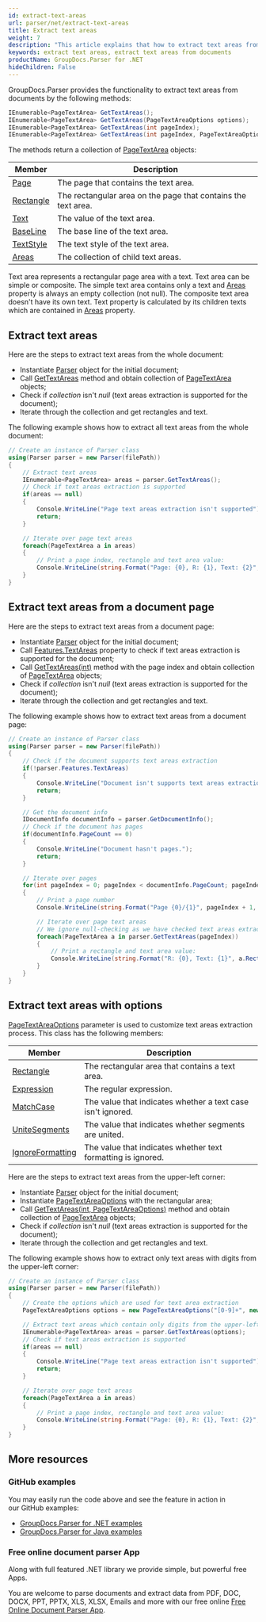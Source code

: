 ```yaml
---
id: extract-text-areas
url: parser/net/extract-text-areas
title: Extract text areas
weight: 7
description: "This article explains that how to extract text areas from documents."
keywords: extract text areas, extract text areas from documents
productName: GroupDocs.Parser for .NET
hideChildren: False
---
```

GroupDocs.Parser provides the functionality to extract text areas from documents by the following methods:

```csharp
IEnumerable<PageTextArea> GetTextAreas();
IEnumerable<PageTextArea> GetTextAreas(PageTextAreaOptions options);
IEnumerable<PageTextArea> GetTextAreas(int pageIndex);
IEnumerable<PageTextArea> GetTextAreas(int pageIndex, PageTextAreaOptions options);
```

The methods return a collection of [PageTextArea](https://apireference.groupdocs.com/net/parser/groupdocs.parser.data/pagetextarea) objects:

| Member | Description |
| --- | --- |
| [Page](https://apireference.groupdocs.com/net/parser/groupdocs.parser.data/pagearea/properties/page) | The page that contains the text area. |
| [Rectangle](https://apireference.groupdocs.com/net/parser/groupdocs.parser.data/pagearea/properties/rectangle) | The rectangular area on the page that contains the text area. |
| [Text](https://apireference.groupdocs.com/net/parser/groupdocs.parser.data/pagetextarea/properties/text) | The value of the text area. |
| [BaseLine](https://apireference.groupdocs.com/net/parser/groupdocs.parser.data/pagetextarea/properties/baseline) | The base line of the text area. |
| [TextStyle](https://apireference.groupdocs.com/net/parser/groupdocs.parser.data/pagetextarea/properties/textstyle) | The text style of the text area. |
| [Areas](https://apireference.groupdocs.com/net/parser/groupdocs.parser.data/pagetextarea/properties/areas) | The collection of child text areas. |

Text area represents a rectangular page area with a text. Text area can be simple or composite. The simple text area contains only a text and [Areas](https://apireference.groupdocs.com/net/parser/groupdocs.parser.data/pagetextarea/properties/areas) property is always an empty collection (not null). The composite text area doesn't have its own text. Text property is calculated by its children texts which are contained in [Areas](https://apireference.groupdocs.com/net/parser/groupdocs.parser.data/pagetextarea/properties/areas) property.

## Extract text areas

Here are the steps to extract text areas from the whole document:

*   Instantiate [Parser](https://apireference.groupdocs.com/net/parser/groupdocs.parser/parser) object for the initial document;
*   Call [GetTextAreas](https://apireference.groupdocs.com/net/parser/groupdocs.parser/parser/methods/gettextareas) method and obtain collection of [PageTextArea](https://apireference.groupdocs.com/net/parser/groupdocs.parser.data/pagetextarea) objects;
*   Check if *collection* isn't *null* (text areas extraction is supported for the document);
*   Iterate through the collection and get rectangles and text.

The following example shows how to extract all text areas from the whole document:

```csharp
// Create an instance of Parser class
using(Parser parser = new Parser(filePath))
{
    // Extract text areas
    IEnumerable<PageTextArea> areas = parser.GetTextAreas();
    // Check if text areas extraction is supported
    if(areas == null)
    {
        Console.WriteLine("Page text areas extraction isn't supported");
        return;
    }

    // Iterate over page text areas
    foreach(PageTextArea a in areas)
    {
        // Print a page index, rectangle and text area value:
        Console.WriteLine(string.Format("Page: {0}, R: {1}, Text: {2}", a.Page.Index, a.Rectangle, a.Text));
    }
}
```

## Extract text areas from a document page

Here are the steps to extract text areas from a document page:

*   Instantiate [Parser](https://apireference.groupdocs.com/net/parser/groupdocs.parser/parser) object for the initial document;
*   Call [Features.TextAreas](https://apireference.groupdocs.com/net/parser/groupdocs.parser.options/features/properties/textareas) property to check if text areas extraction is supported for the document;
*   Call [GetTextAreas(int)](https://apireference.groupdocs.com/net/parser/groupdocs.parser.parser/gettextareas/methods/2) method with the page index and obtain collection of [PageTextArea](https://apireference.groupdocs.com/net/parser/groupdocs.parser.data/pagetextarea) objects;
*   Check if *collection* isn't *null* (text areas extraction is supported for the document);
*   Iterate through the collection and get rectangles and text.

The following example shows how to extract text areas from a document page:

```csharp
// Create an instance of Parser class
using(Parser parser = new Parser(filePath))
{
    // Check if the document supports text areas extraction
    if(!parser.Features.TextAreas)
    {
        Console.WriteLine("Document isn't supports text areas extraction.");
        return;
    }

    // Get the document info
    IDocumentInfo documentInfo = parser.GetDocumentInfo();
    // Check if the document has pages
    if(documentInfo.PageCount == 0)
    {
        Console.WriteLine("Document hasn't pages.");
        return;
    }

    // Iterate over pages
    for(int pageIndex = 0; pageIndex < documentInfo.PageCount; pageIndex++)
    {
        // Print a page number 
        Console.WriteLine(string.Format("Page {0}/{1}", pageIndex + 1, documentInfo.PageCount));

        // Iterate over page text areas
        // We ignore null-checking as we have checked text areas extraction feature support earlier
        foreach(PageTextArea a in parser.GetTextAreas(pageIndex))
        {
            // Print a rectangle and text area value:
            Console.WriteLine(string.Format("R: {0}, Text: {1}", a.Rectangle, a.Text));
        }
    }
}
```

## Extract text areas with options

[PageTextAreaOptions](https://apireference.groupdocs.com/net/parser/groupdocs.parser.options/pagetextareaoptions) parameter is used to customize text areas extraction process. This class has the following members:

| Member | Description |
| --- | --- |
| [Rectangle](https://apireference.groupdocs.com/net/parser/groupdocs.parser.options/pageareaoptions/properties/rectangle) | The rectangular area that contains a text area. |
| [Expression](https://apireference.groupdocs.com/net/parser/groupdocs.parser.options/pagetextareaoptions/properties/expression) | The regular expression. |
| [MatchCase](https://apireference.groupdocs.com/net/parser/groupdocs.parser.options/pagetextareaoptions/properties/matchcase) | The value that indicates whether a text case isn't ignored. |
| [UniteSegments](https://apireference.groupdocs.com/net/parser/groupdocs.parser.options/pagetextareaoptions/properties/unitesegments) | The value that indicates whether segments are united. |
| [IgnoreFormatting](https://apireference.groupdocs.com/net/parser/groupdocs.parser.options/pagetextareaoptions/properties/ignoreformatting) | The value that indicates whether text formatting is ignored. |

Here are the steps to extract text areas from the upper-left corner:

*   Instantiate [Parser](https://apireference.groupdocs.com/net/parser/groupdocs.parser/parser) object for the initial document;
*   Instantiate [PageTextAreaOptions](https://apireference.groupdocs.com/net/parser/groupdocs.parser.options/pagetextareaoptions) with the rectangular area;
*   Call [GetTextAreas(int, PageTextAreaOptions)](https://apireference.groupdocs.com/net/parser/groupdocs.parser.parser/gettextareas/methods/3) method and obtain collection of [PageTextArea](https://apireference.groupdocs.com/net/parser/groupdocs.parser.data/pagetextarea) objects;
*   Check if *collection* isn't *null* (text areas extraction is supported for the document);
*   Iterate through the collection and get rectangles and text.

The following example shows how to extract only text areas with digits from the upper-left corner:

```csharp
// Create an instance of Parser class
using(Parser parser = new Parser(filePath))
{
    // Create the options which are used for text area extraction
    PageTextAreaOptions options = new PageTextAreaOptions("[0-9]+", new Rectangle(new Point(0, 0), new Size(300, 100)));

    // Extract text areas which contain only digits from the upper-left corner of a page:
    IEnumerable<PageTextArea> areas = parser.GetTextAreas(options);
    // Check if text areas extraction is supported
    if(areas == null)
    {
        Console.WriteLine("Page text areas extraction isn't supported");
        return;
    }

    // Iterate over page text areas
    foreach(PageTextArea a in areas)
    {
        // Print a page index, rectangle and text area value:
        Console.WriteLine(string.Format("Page: {0}, R: {1}, Text: {2}", a.Page.Index, a.Rectangle, a.Text));
    }
}
```

## More resources

### GitHub examples

You may easily run the code above and see the feature in action in our GitHub examples:

*   [GroupDocs.Parser for .NET examples](https://github.com/groupdocs-parser/GroupDocs.Parser-for-.NET)    
*   [GroupDocs.Parser for Java examples](https://github.com/groupdocs-parser/GroupDocs.Parser-for-Java)    

### Free online document parser App

Along with full featured .NET library we provide simple, but powerful free Apps.

You are welcome to parse documents and extract data from PDF, DOC, DOCX, PPT, PPTX, XLS, XLSX, Emails and more with our free online [Free Online Document Parser App](https://products.groupdocs.app/parser).